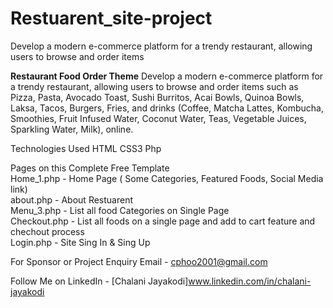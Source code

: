 # Restuarent_site-project
Develop a modern e-commerce platform for a trendy restaurant, allowing users to browse and order items

<b>Restaurant Food Order Theme</b>
Develop a modern e-commerce platform for a trendy restaurant, allowing users to browse and order items such as Pizza, Pasta, Avocado Toast, Sushi Burritos, Acai Bowls, Quinoa Bowls, Laksa, Tacos, Burgers, Fries, and drinks (Coffee, Matcha Lattes, Kombucha, Smoothies, Fruit Infused Water, Coconut Water, Teas, Vegetable Juices, Sparkling Water, Milk), online.

Technologies Used
HTML
CSS3
Php

Pages on this Complete Free Template<br>
Home_1.php - Home Page ( Some Categories, Featured Foods, Social Media link)<br>
about.php - About Restuarent<br>
Menu_3.php - List all food Categories on Single Page<br>
Checkout.php - List all foods on a single page and add to cart feature and chechout process<br>
Login.php - Site Sing In & Sing Up<br>

For Sponsor or Project Enquiry
Email - cphoo2001@gmail.com

Follow Me on
LinkedIn - [Chalani Jayakodi]www.linkedin.com/in/chalani-jayakodi
